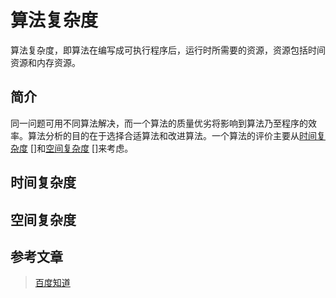 # 算法复杂度
算法复杂度，即算法在编写成可执行程序后，运行时所需要的资源，资源包括时间资源和内存资源。

## 简介
同一问题可用不同算法解决，而一个算法的质量优劣将影响到算法乃至程序的效率。算法分析的目的在于选择合适算法和改进算法。一个算法的评价主要从[时间复杂度] []和[空间复杂度] []来考虑。

## 时间复杂度

## 空间复杂度

## 参考文章
> [百度知道](http://baike.baidu.com/link?url=n3iAIW3g5j_hCIJ8NAsB5X9ElZUCF6dXblA14RA-3yobXPaO_yN_2lEbWXkZ3QTA5yLquJ8Ig3ALv0fRCe9ZtK)


[时间复杂度]: (http://baike.baidu.com/view/104946.htm)
[空间复杂度]: (http://baike.baidu.com/view/540497.htm)